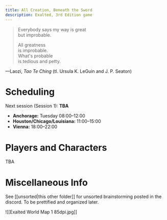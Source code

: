 ```yaml
---
title: All Creation, Beneath the Sword
description: Exalted, 3rd Edition game
---
```

> Everybody says my way is great  
> but improbable.
> 
> All greatness  
> is improbable.  
> What's probable  
> is tedious and petty.

—Laozi, *Tao Te Ching* (tl. Ursula K. LeGuin and J. P. Seaton)
# Scheduling

Next session (Session 1): **TBA**
- **Anchorage:** Tuesday 08:00–12:00
- **Houston/Chicago/Louisiana:** 11:00–15:00
- **Vienna:** 18:00–22:00

# Players and Characters

TBA

# Miscellaneous Info
See [[unsorted|this other folder]] for unsorted brainstorming posted in the discord. To be prettified and organized later.

![[Exalted World Map 1 85dpi.jpg]]